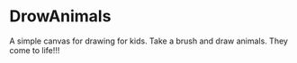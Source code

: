 # DrowAnimals
A simple canvas for drawing for kids. Take a brush and draw animals. They come to life!!!
